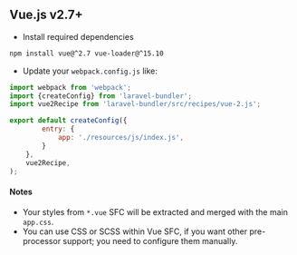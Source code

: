 ## Vue.js v2.7+

* Install required dependencies

```bash
npm install vue@^2.7 vue-loader@^15.10
```

* Update your `webpack.config.js` like:

```js
import webpack from 'webpack';
import {createConfig} from 'laravel-bundler';
import vue2Recipe from 'laravel-bundler/src/recipes/vue-2.js';

export default createConfig({
        entry: {
            app: './resources/js/index.js',
        }
    },
    vue2Recipe,
);
```

#### Notes

* Your styles from `*.vue` SFC will be extracted and merged with the main `app.css`.
* You can use CSS or SCSS within Vue SFC, if you want other pre-processor support; you need to configure them manually.
